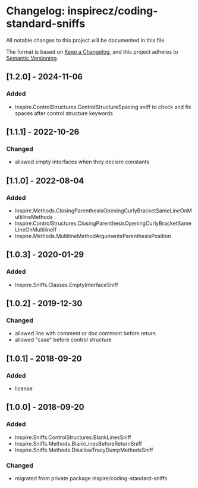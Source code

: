 # Changelog: inspirecz/coding-standard-sniffs
All notable changes to this project will be documented in this file.

The format is based on [Keep a Changelog](https://keepachangelog.com/en/1.0.0/),
and this project adheres to [Semantic Versioning](https://semver.org/spec/v2.0.0.html).

## [1.2.0] - 2024-11-06
### Added
- Inspire.ControlStructures.ControlStructureSpacing sniff to check and fix spaces after control structure keywords

## [1.1.1] - 2022-10-26
### Changed
- allowed empty interfaces when they declare constants

## [1.1.0] - 2022-08-04
### Added
- Inspire.Methods.ClosingParenthesisOpeningCurlyBracketSameLineOnMultilineMethods
- Inspire.ControlStructures.ClosingParenthesisOpeningCurlyBracketSameLineOnMultilineIf
- Inspire.Methods.MultilineMethodArgumentsParenthesisPosition

## [1.0.3] - 2020-01-29
### Added
- Inspire.Sniffs.Classes.EmptyInterfaceSniff

## [1.0.2] - 2019-12-30
### Changed
- allowed line with comment or doc comment before return
- allowed "case" before control structure

## [1.0.1] - 2018-09-20
### Added
- license

## [1.0.0] - 2018-09-20
### Added
- Inspire.Sniffs.ControlStructures.BlankLinesSniff
- Inspire.Sniffs.Methods.BlankLinesBeforeReturnSniff
- Inspire.Sniffs.Methods.DisallowTracyDumpMethodsSniff

### Changed
- migrated from private package inspire/coding-standard-sniffs

